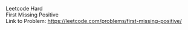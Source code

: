 Leetcode Hard
<br/>
First Missing Positive
<br/>
Link to Problem: https://leetcode.com/problems/first-missing-positive/